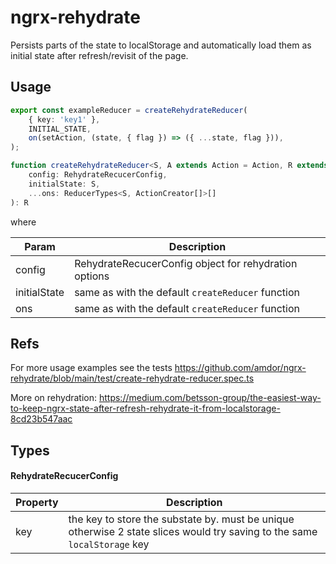 # ngrx-rehydrate

Persists parts of the state to localStorage and automatically load them as initial state after refresh/revisit of the page.

## Usage

```typescript
export const exampleReducer = createRehydrateReducer(
    { key: 'key1' },
    INITIAL_STATE,
    on(setAction, (state, { flag }) => ({ ...state, flag })),
);
```

```typescript
function createRehydrateReducer<S, A extends Action = Action, R extends ActionReducer<S, A> = ActionReducer<S, A>>(
    config: RehydrateRecucerConfig,
    initialState: S,
    ...ons: ReducerTypes<S, ActionCreator[]>[]
): R 
```
where

| Param        | Description                                           |
| ------------ | ----------------------------------------------------- |
| config       | RehydrateRecucerConfig object for rehydration options |
| initialState | same as with the default `createReducer` function     |
| ons          | same as with the default `createReducer` function     |

## Refs

For more usage examples see the tests https://github.com/amdor/ngrx-rehydrate/blob/main/test/create-rehydrate-reducer.spec.ts

More on rehydration: https://medium.com/betsson-group/the-easiest-way-to-keep-ngrx-state-after-refresh-rehydrate-it-from-localstorage-8cd23b547aac

## Types

#### RehydrateRecucerConfig

| Property | Description                                                                                                               |
| -------- | ------------------------------------------------------------------------------------------------------------------------- |
| key      | the key to store the substate by. must be unique otherwise 2 state slices would try saving to the same `localStorage` key |
